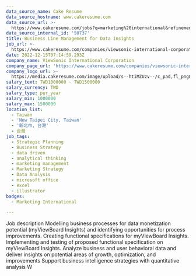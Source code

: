 ```yaml
---
data_source_name: Cake Resume
data_source_hostname: www.cakeresume.com
data_source_url: >-
  https://www.cakeresume.com/jobs?q=marketing%20international&refinementList%5Blang_name%5D%5B0%5D=English&refinementList%5Bsalary_type%5D=per_year&range%5Bsalary_range%5D%5Bmin%5D=1000000
data_source_internal_id: '50737'
title: Business Line Management for Data Insights
job_url: >-
  https://www.cakeresume.com/companies/viewsonic-international-corporation/jobs/business-line-management-for-data-insights
date: 2022-12-15T07:14:59.293Z
company_name: ViewSonic International Corporation
company_page_url: 'https://www.cakeresume.com/companies/viewsonic-international-corporation'
company_logo_url: >-
  https://media.cakeresume.com/image/upload/s--htiMZUzv--/c_pad,fl_png8,h_200,w_200/v1655364380/tbpy1o9a5dyoftd0j1kc.png
salary_text: TWD1000000 - TWD1500000
salary_currency: TWD
salary_type: per_year
salary_min: 1000000
salary_max: 1500000
location_list:
  - Taiwan
  - 'New Taipei City, Taiwan'
  - '新北市, 台灣'
  - 台灣
job_tags:
  - Strategic Planning
  - Business Strategy
  - data driven
  - analytical thinking
  - marketing management
  - Marketing Strategy
  - Data Analysis
  - microsoft office
  - excel
  - illustrator
badges:
  - Marketing International

---
```


Job description Modelling business processes for data monetization potential (myViewBoard Insights) and identifying opportunities for process improvements​. Creating functional specifications for myViewBoard Insights​. Implementing and testing of proposed functional specification on myViewBoard Insights​. Analyze business and user behavioral data and deliver insights on potential areas of growth, optimization, and improvements Support business intelligence strategies with quantitative analysis W